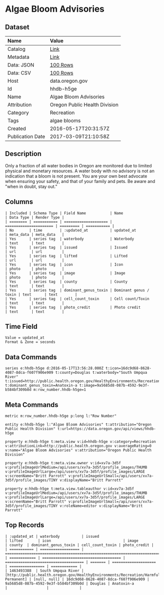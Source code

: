 # Algae Bloom Advisories

## Dataset

| Name | Value |
| :--- | :---- |
| Catalog | [Link](https://catalog.data.gov/dataset/algae-bloom-advisories-2016) |
| Metadata | [Link](https://data.oregon.gov/api/views/hhdb-h5ge) |
| Data: JSON | [100 Rows](https://data.oregon.gov/api/views/hhdb-h5ge/rows.json?max_rows=100) |
| Data: CSV | [100 Rows](https://data.oregon.gov/api/views/hhdb-h5ge/rows.csv?max_rows=100) |
| Host | data.oregon.gov |
| Id | hhdb-h5ge |
| Name | Algae Bloom Advisories |
| Attribution | Oregon Public Health Division |
| Category | Recreation |
| Tags | algae blooms |
| Created | 2016-05-17T20:31:57Z |
| Publication Date | 2017-03-09T21:10:58Z |

## Description

Only a fraction of all water bodies in Oregon are monitored due to limited physical and monetary resources. A water body with no advisory is not an indication that a bloom is not present. You are your own best advocate when ensuring your safety, and that of your family and pets. Be aware and "when in doubt, stay out."

## Columns

```ls
| Included | Schema Type | Field Name           | Name                   | Data Type | Render Type |
| ======== | =========== | ==================== | ====================== | ========= | =========== |
| No       | time        | :updated_at          | updated_at             | meta_data | meta_data   |
| Yes      | series tag  | waterbody            | Waterbody              | text      | text        |
| Yes      | series tag  | issued               | Issued                 | url       | url         |
| Yes      | series tag  | lifted               | Lifted                 | url       | url         |
| Yes      | series tag  | icon                 | Icon                   | photo     | photo       |
| Yes      | series tag  | image                | Image                  | photo     | photo       |
| Yes      | series tag  | county               | County                 | text      | text        |
| Yes      | series tag  | dominant_genus_toxin | Dominant genus / toxin | text      | text        |
| Yes      | series tag  | cell_count_toxin     | Cell count/Toxin       | text      | text        |
| Yes      | series tag  | photo_credit         | Photo credit           | text      | text        |
```

## Time Field

```ls
Value = updated_at
Format & Zone = seconds
```

## Data Commands

```ls
series e:hhdb-h5ge d:2016-05-17T13:56:28.000Z t:icon=16dc9d68-8628-4087-8dca-f607f906e909 t:county=Douglas t:waterbody="South Umpqua River" t:issued=http://public.health.oregon.gov/HealthyEnvironments/Recreation/HarmfulAlgaeBlooms/Documents/Permanent%20Umpqua%20River%20Sign.jpg t:dominant_genus_toxin=Anatoxin-a t:image=9a5685d8-087b-4592-9e3f-b584bf309b0d m:row_number.hhdb-h5ge=1
```

## Meta Commands

```ls
metric m:row_number.hhdb-h5ge p:long l:"Row Number"

entity e:hhdb-h5ge l:"Algae Bloom Advisories" t:attribution="Oregon Public Health Division" t:url=https://data.oregon.gov/api/views/hhdb-h5ge

property e:hhdb-h5ge t:meta.view v:id=hhdb-h5ge v:category=Recreation v:attributionLink=http://public.health.oregon.gov v:averageRating=0 v:name="Algae Bloom Advisories" v:attribution="Oregon Public Health Division"

property e:hhdb-h5ge t:meta.view.owner v:id=xv7a-3d5f v:profileImageUrlMedium=/api/users/xv7a-3d5f/profile_images/THUMB v:profileImageUrlLarge=/api/users/xv7a-3d5f/profile_images/LARGE v:screenName="Britt Parrott" v:profileImageUrlSmall=/api/users/xv7a-3d5f/profile_images/TINY v:displayName="Britt Parrott"

property e:hhdb-h5ge t:meta.view.tableauthor v:id=xv7a-3d5f v:profileImageUrlMedium=/api/users/xv7a-3d5f/profile_images/THUMB v:profileImageUrlLarge=/api/users/xv7a-3d5f/profile_images/LARGE v:screenName="Britt Parrott" v:profileImageUrlSmall=/api/users/xv7a-3d5f/profile_images/TINY v:roleName=editor v:displayName="Britt Parrott"
```

## Top Records

```ls
| :updated_at | waterbody          | issued                                                                                                                                         | lifted       | icon                                 | image                                | county  | dominant_genus_toxin | cell_count_toxin | photo_credit | 
| =========== | ================== | ============================================================================================================================================== | ============ | ==================================== | ==================================== | ======= | ==================== | ================ | ============ | 
| 1463493388  | South Umpqua River | [http://public.health.oregon.gov/HealthyEnvironments/Recreation/HarmfulAlgaeBlooms/Documents/Permanent%20Umpqua%20River%20Sign.jpg, Permanent] | [null, null] | 16dc9d68-8628-4087-8dca-f607f906e909 | 9a5685d8-087b-4592-9e3f-b584bf309b0d | Douglas | Anatoxin-a           |                  |              | 
```